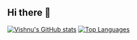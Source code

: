 ## Hi there 👋
[![Vishnu's GitHub stats](https://github-readme-stats.vercel.app/api?username=devish99&show_icons=true&theme=dark&hide=issues,contribs&count_private=true&show_icons=true)](https://github.com/devish99/github-readme-stats)
[![Top Languages](https://github-readme-stats.vercel.app/api/top-langs/?username=devish99&layout=compact)](https://github.com/devish99/github-readme-stats)

<!--
**devish99/devish99** is a ✨ _special_ ✨ repository because its `README.md` (this file) appears on your GitHub profile.

Here are some ideas to get you started:

- 🔭 I’m currently working on ...
- 🌱 I’m currently learning ...
- 👯 I’m looking to collaborate on ...
- 🤔 I’m looking for help with ...
- 💬 Ask me about ...
- 📫 How to reach me: ...
- 😄 Pronouns: ...
- ⚡ Fun fact: ...
-->
